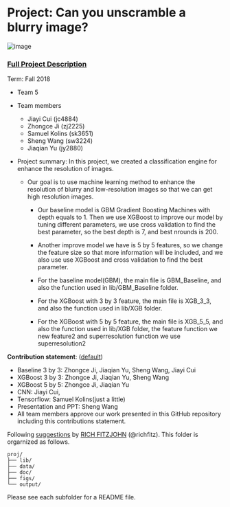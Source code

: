 # Project: Can you unscramble a blurry image? 
![image](figs/example.png)

### [Full Project Description](doc/project3_desc.md)

Term: Fall 2018

+ Team 5
+ Team members
	+ Jiayi Cui (jc4884)
	+ Zhongce Ji (zj2225)
	+ Samuel Kolins (sk3651)
	+ Sheng Wang (sw3224)
	+ Jiaqian Yu (jy2880)

+ Project summary: In this project, we created a classification engine for enhance the resolution of images.

  + Our goal is to use machine learning method to enhance the resolution of blurry and low-resolution images so that we can get high resolution images.

	+ Our baseline model is GBM Gradient Boosting Machines with depth equals to 1. Then we use XGBoost to improve our model by tuning different parameters, we use cross validation to find the best parameter, so the best depth is 7, and best nrounds is 200.
	
	+ Another improve model we have is 5 by 5 features, so we change the feature size so that more information will be included, and we also use use XGBoost and cross validation to find the best parameter.
	
	+ For the baseline model(GBM), the main file is GBM_Baseline, and also the function used in lib/GBM_Baseline folder.	
	
	+ For the XGBoost with 3 by 3 feature, the main file is XGB_3_3, and also the function used in lib/XGB folder.
	
	+ For the XGBoost with 5 by 5 feature, the main file is XGB_5_5, and also the function used in lib/XGB folder, the feature function we new feature2 and superresolution function we use superresolution2
	
**Contribution statement**: ([default](doc/a_note_on_contributions.md)) 

  + Baseline 3 by 3: Zhongce Ji, Jiaqian Yu, Sheng Wang, Jiayi Cui
  + XGBoost 3 by 3: Zhongce Ji, Jiaqian Yu, Sheng Wang
  + XGBoost 5 by 5: Zhongce Ji, Jiaqian Yu
  + CNN: Jiayi Cui, 
  + Tensorflow: Samuel Kolins(just a little)
  + Presentation and PPT: Sheng Wang
  + All team members approve our work presented in this GitHub repository including this contributions statement. 

Following [suggestions](http://nicercode.github.io/blog/2013-04-05-projects/) by [RICH FITZJOHN](http://nicercode.github.io/about/#Team) (@richfitz). This folder is orgarnized as follows.

```
proj/
├── lib/
├── data/
├── doc/
├── figs/
└── output/
```

Please see each subfolder for a README file.
